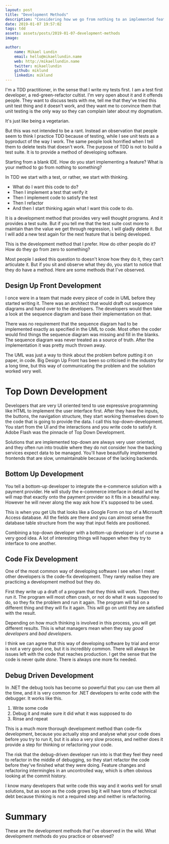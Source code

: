 ```yaml
---
layout: post
title: "Development Methods"
description: "Considering how we go from nothing to an implemented feature. What kind of development methods, explicit or implicit are there?"
date: 2019-01-07 19:57:02
tags: tdd 
assets: assets/posts/2019-01-07-development-methods
image: 

author: 
    name: Mikael Lundin
    email: hello@mikaellundin.name 
    web: http://mikaellundin.name
    twitter: mikaellundin
    github: miklund
    linkedin: miklund
---
```


I'm a TDD practitioner, in the sense that I write my tests first. I am a test first developer, a red-green-refactor cultist. I'm very open about it and it offends people. They want to discuss tests with me, tell me that they've tried this unit test thing and it doesn't work, and they want me to convince them that unit testing is the only way so they can complain later about my dogmatism.

It's just like being a vegetarian.

But this was not intended to be a rant. Instead an observation that people seem to think I practice TDD because of testing, while I see unit tests as a byproduct of the way I work. The same people look horrified when I tell them to delete tests that doesn't work. The purpose of TDD is not to build a test suite. It is to provide a method of developing software.

Starting from a blank IDE. How do you start implementing a feature? What is your method to go from nothing to something?

In TDD we start with a test, or rather, we start with thinking.
- What do I want this code to do?
- Then I implement a test that verify it
- Then I implement code to satisfy the test
- Then I refactor
- And then I start thinking again what I want this code to do.

It is a development method that provides very well thought programs. And it provides a test suite. But if you tell me that the test suite cost more to maintain than the value we get through regression, I will gladly delete it. But I will add a new test again for the next feature that is being developed.

This is the development method that I prefer. How do other people do it? How do they go from zero to something? 

Most people I asked this question to doesn't know how they do it, they can't articulate it. But if you sit and observe what they do, you start to notice that they do have a method. Here are some methods that I've observed.

## Design Up Front Development

I once were in a team that made every piece of code in UML before they started writing it. There was an architect that would draft out sequence diagrams and hand over to the developers. The developers would then take a look at the sequence diagram and base their implementation on that.

There was no requirement that the sequence diagram had to be implemented exactly as specified in the UML to code. Most often the coder would find things the sequence diagram was missing and fill in the blanks. The sequence diagram was never treated as a source of truth. After the implementation it was pretty much thrown away.

The UML was just a way to think about the problem before putting it on paper, in code. Big Design Up Front has been so criticised in the industry for a long time, but this way of communicating the problem and the solution worked very well.

# Top Down Development

Developers that are very UI oriented tend to use expressive programming like HTML to implement the user interface first. After they have the inputs, the buttons, the navigation structure, they start working themselves down to the code that is going to provide the data. I call this top-down-development. You start from the UI and the interactions and you write code to satisfy it. Adobe Flash was the pinnacle of Top Down Development.

Solutions that are implemented top-down are always very user oriented, and they often run into trouble where they do not consider how the backing services expect data to be managed. You'll have beautifully implemented frontends that are slow, unmaintainable because of the lacking backends.

## Bottom Up Development

You tell a bottom-up developer to integrate the e-commerce solution with a payment provider. He will study the e-commerce interface in detail and he will map that exactly onto the payment provider so it fits in a beautiful way. However he will never along the way ask how it's supposed to be used.

This is when you get UIs that looks like a Google Form on top of a Microsoft Access database. All the fields are there and you can almost sense the database table structure from the way that input fields are positioned.

Combining a top-down developer with a bottom-up developer is of course a very good idea. A lot of interesting things will happen when they try to interface to one another.

## Code Fix Development

One of the most common way of developing software I see when I meet other developers is the code-fix development. They rarely realise they are practicing a development method but they do.

First they write up a draft of a program that they think will work. Then they run it. The program will most often crash, or not do what it was supposed to do, so they fix the problem and run it again. The program will fail on a different thing and they will fix it again. This will go on until they are satisfied with the result.

Depending on how much thinking is involved in this process, you will get different results. This is what managers mean when they say _good developers_ and _bad developers_.

I think we can agree that this way of developing software by trial and error is not a very good one, but it is incredibly common. There will always be issues left with the code that reaches production. I get the sense that the code is never quite _done_. There is always one more fix needed.

## Debug Driven Development

In .NET the debug tools has become so powerful that you can use them all the time, and it is very common for .NET developers to write code with the debugger. It works like this.

1. Write some code
2. Debug it and make sure it did what it was supposed to do
3. Rinse and repeat

This is a much more thorough development method than code-fix development, because you actually stop and analyse what your code does before you try to run it, but it is also a very slow process, and neither does it provide a step for thinking or refactoring your code.

The risk that the debug-driven developer run into is that they feel they need to refactor in the middle of debugging, so they start refactor the code before they've finished what they were doing. Feature changes and refactoring intermingles in an uncontrolled way, which is often obvious looking at the commit history.

I know many developers that write code this way and it works well for small solutions, but as soon as the code grows big it will have tons of technical debt because thinking is not a required step and neither is refactoring.

# Summary

These are the development methods that I've observed in the wild. What development methods do you practice or observed?

